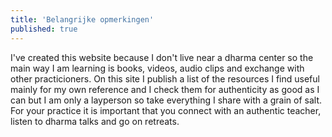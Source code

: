 ```yaml
---
title: 'Belangrijke opmerkingen'
published: true
---
```


I've created this website because I don't live near a dharma center so the main way I am learning is books, videos, audio clips and exchange with other practicioners. On this site I publish a list of the resources I find useful mainly for my own reference and I check them for authenticity as good as I can but I am only a layperson so take everything I share with a grain of salt. For your practice it is important that you connect with an authentic teacher, listen to dharma talks and go on retreats.